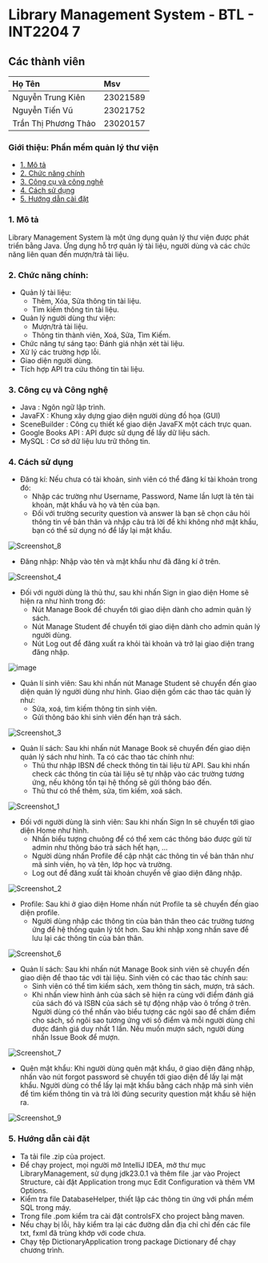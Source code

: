 # Library Management System - BTL - INT2204 7

## Các thành viên
| Họ Tên | Msv   |
| :-------- | :------- | 
| Nguyễn Trung Kiên | 23021589 |
| Nguyễn Tiến Vũ | 23021752 |
| Trần Thị Phương Thảo | 23020157 |
### Giới thiệu: Phần mềm quản lý thư viện
- [1. Mô tả](#1-mô-tả)
- [2. Chức năng chính](#2-chức-năng-chính)
- [3. Công cụ và công nghệ](#3-công-cụ-và-công-nghệ)
- [4. Cách sử dụng](#4-cách-sử-dụng)
- [5. Hướng dẫn cài đặt](#5-hướng-dẫn-cài-đặt)


### 1. Mô tả
Library Management System là một ứng dụng quản lý thư viện được phát triển bằng Java. Ứng dụng hỗ trợ quản lý tài liệu, người dùng và các chức năng liên quan đến mượn/trả tài liệu.

### 2. Chức năng chính:

- Quản lý tài liệu:
   + Thêm, Xóa, Sửa thông tin tài liệu.
   + Tìm kiếm thông tin tài liệu.
- Quản lý người dùng thư viện:
  + Mượn/trả tài liệu.
  + Thông tin thành viên, Xoá, Sửa, Tìm Kiếm.
- Chức năng tự sáng tạo: Đánh giá nhận xét tài liệu.
- Xử lý các trường hợp lỗi.
- Giao diện người dùng.
- Tích hợp API tra cứu thông tin tài liệu.


### 3. Công cụ và Công nghệ

- Java : Ngôn ngữ lập trình.
- JavaFX : Khung xây dựng giao diện người dùng đồ họa (GUI)
- SceneBuilder : Công cụ thiết kế giao diện JavaFX một cách trực quan.
- Google Books API : API được sử dụng để lấy dữ liệu sách.
- MySQL : Cơ sở dữ liệu lưu trữ thông tin.

### 4. Cách sử dụng

- Đăng kí: Nếu chưa có tài khoản, sinh viên có thể đăng kí tài khoản trong đó:
  + Nhập các trường như Username, Password, Name lần lượt là tên tài khoản, mật khẩu và họ và tên của bạn.
  + Đối với trường security question và answer là bạn sẽ chọn câu hỏi thông tin về bản thân và nhập câu trả lời để khi không nhớ mật khẩu, bạn có thể sử dụng nó để lấy lại mật khẩu.

![Screenshot_8](https://github.com/user-attachments/assets/d0dd0d36-75f4-4a27-9c92-166fb95be36a)

- Đăng nhập: Nhập vào tên và mật khẩu như đã đăng kí ở trên.

![Screenshot_4](https://github.com/user-attachments/assets/c5192e45-259a-4ea6-9881-43c9e0fe78bb)

- Đối với người dùng là thủ thư, sau khi nhấn Sign in giao diện Home sẽ hiện ra như hình trong đó:
   + Nút Manage Book để chuyển tới giao diện dành cho admin quản lý sách.
   + Nút Manage Student để chuyển tới giao diện dành cho admin quản lý người dùng.
   + Nút Log out để đăng xuất ra khỏi tài khoản và trở lại giao diện trang đăng nhập.

![image](https://github.com/user-attachments/assets/1c2f53cc-eb69-4f9d-9d67-0f8998c6a246)


- Quản lí sinh viên: Sau khi nhấn nút Manage Student sẽ chuyển đến giao diện quản lý người dùng như hình. Giao diện gồm các thao tác quản lý như:
  + Sửa, xoá, tìm kiếm thông tin sinh viên.
  + Gửi thông báo khi sinh viên đến hạn trả sách.

![Screenshot_3](https://github.com/user-attachments/assets/f0ce968e-ebb4-424d-a86d-4641895fe0b5)

- Quản lí sách: Sau khi nhấn nút Manage Book sẽ chuyển đến giao diện quản lý sách như hình. Ta có các thao tác chính như: 
  + Thủ thư nhập IBSN để check thông tin tài liệu từ API. Sau khi nhấn check các thông tin của tài liệu sẽ tự nhập vào các trường tương ứng, nếu không tồn tại hệ thống sẽ gửi thông báo đến.
  + Thủ thư có thể thêm, sửa, tìm kiếm, xoá sách.

![Screenshot_1](https://github.com/user-attachments/assets/d78594f8-500c-4678-9bb7-b3d38d7f3126)

- Đối với người dùng là sinh viên: Sau khi nhấn Sign In sẽ chuyển tới giao diện Home như hình.
  + Nhấn biểu tượng chuông để có thể xem các thông báo được gửi từ admin như thông báo trả sách hết hạn, ...
  + Người dùng nhấn Profile để cập nhật các thông tin về bản thân như mã sinh viên, họ và tên, lớp học và trường.
  + Log out để đăng xuất tài khoản chuyển về giao diện đăng nhập.

![Screenshot_2](https://github.com/user-attachments/assets/9cc7e4a0-243d-45f5-97e6-3d3000b277c3)

- Profile: Sau khi ở giao diện Home nhấn nút Profile ta sẽ chuyển đến giao diện profile.
  + Người dùng nhập các thông tin của bản thân theo các trường tương ứng để hệ thống quản lý tốt hơn. Sau khi nhập xong nhấn save để lưu lại các thông tin của bản thân.

![Screenshot_6](https://github.com/user-attachments/assets/3a77fc94-ddeb-4642-9bb6-94d3ab1b77d1)

- Quản lí sách: Sau khi nhấn nút Manage Book sinh viên sẽ chuyển đến giao diện để thao tác với tài liệu. Sinh viên có các thao tác chính sau: 
  + Sinh viên có thể tìm kiếm sách, xem thông tin sách, mượn, trả sách.
  + Khi nhấn vỉew hình ảnh của sách sẽ hiện ra cùng với điểm đánh giá của sách đó và ISBN của sách sẽ tự động nhập vào ô trống ở trên. Người dùng có thể nhấn vào biểu tượng các ngôi sao để chấm điểm cho sách, số ngôi sao tương ứng với số điểm và mỗi người dùng chỉ được đánh giá duy nhất 1 lần. Nếu muốn mượn sách, người dùng nhấn Issue Book để mượn.

![Screenshot_7](https://github.com/user-attachments/assets/d37b6116-d1aa-45ee-b531-433c584164cf)

- Quên mật khẩu: Khi người dùng quên mật khẩu, ở giao diện đăng nhập, nhấn vào nút forgot password sẽ chuyển tới giao diện để lấy lại mật khẩu. Người dùng có thể lấy lại mật khẩu bằng cách nhập mã sinh viên để tìm kiếm thông tin và trả lời đúng security question mật khẩu sẽ hiện ra.

![Screenshot_9](https://github.com/user-attachments/assets/5166a152-ae06-4bf7-ba10-3a56cd0b07ec)



### 5. Hướng dẫn cài đặt
- Ta tải file .zip của project.
- Để chạy project, mọi người mở IntelliJ IDEA, mở thư mục LibraryManagement, sử dụng jdk23.0.1 và thêm file .jar vào Project Structure, cài đặt Application trong mục Edit Configuration và thêm VM Options.
- Kiểm tra file DatabaseHelper, thiết lập các thông tin ứng với phần mềm SQL trong máy.
- Trong file .pom kiểm tra cài đặt controlsFX cho project bằng maven.
- Nếu chạy bị lỗi, hãy kiểm tra lại các đường dẫn địa chỉ chỉ đến các file txt, fxml đã trùng khớp với code chưa.
- Chạy tệp DictionaryApplication trong package Dictionary để chạy chương trình.
